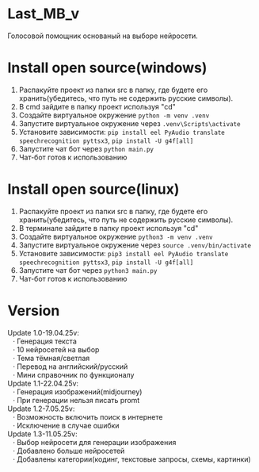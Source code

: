 # Last_MB_v
Голосовой помощник основаный на выборе нейросети. 

# Install open source(windows)
1. Распакуйте проект из папки src в папку, где будете его хранить(убедитесь, что путь не содержить русские символы).
2. В cmd зайдите в папку проект используя "cd"
3. Создайте виртуальное окружение ```python -m venv .venv```
4. Запустите виртуальное окружение через ```.venv\Scripts\activate```
5. Установите зависимости: ```pip install eel PyAudio translate speechrecognition pyttsx3```, ```pip install -U g4f[all]```
6. Запустите чат бот через ```python main.py```
7. Чат-бот готов к использованию

# Install open source(linux)
1. Распакуйте проект из папки src в папку, где будете его хранить(убедитесь, что путь не содержить русские символы).
2. В терминале зайдите в папку проект используя "cd"
3. Создайте виртуальное окружение ```python3 -m venv .venv```
4. Запустите виртуальное окружение через ```source .venv/bin/activate```
5. Установите зависимости: ```pip3 install eel PyAudio translate speechrecognition pyttsx3```, ```pip install -U g4f[all]```
6. Запустите чат бот через ```python3 main.py```
7. Чат-бот готов к использованию

# Version
Update 1.0-19.04.25v:  
&ensp;    · Генерация текста  
&ensp; · 10 нейросетей на выбор  
&ensp;  · Тема тёмная/светлая  
&ensp;  · Перевод на английский/русский  
&ensp;  · Мини справочник по функционалу  
Update 1.1-22.04.25v:  
&ensp;  · Генерация изображений(midjourney)  
&ensp;  · При генерации нельзя писать promt  
Update 1.2-7.05.25v:  
&ensp;  · Возможность включить поиск в интернете  
&ensp;  · Исключение в случае ошибки  
Update 1.3-11.05.25v:  
&ensp;  · Выбор нейросети для генерации изображения  
&ensp;  · Добавлено больше нейросетей  
&ensp;  · Добавлены категории(кодинг, текстовые запросы, схемы, картинки)

